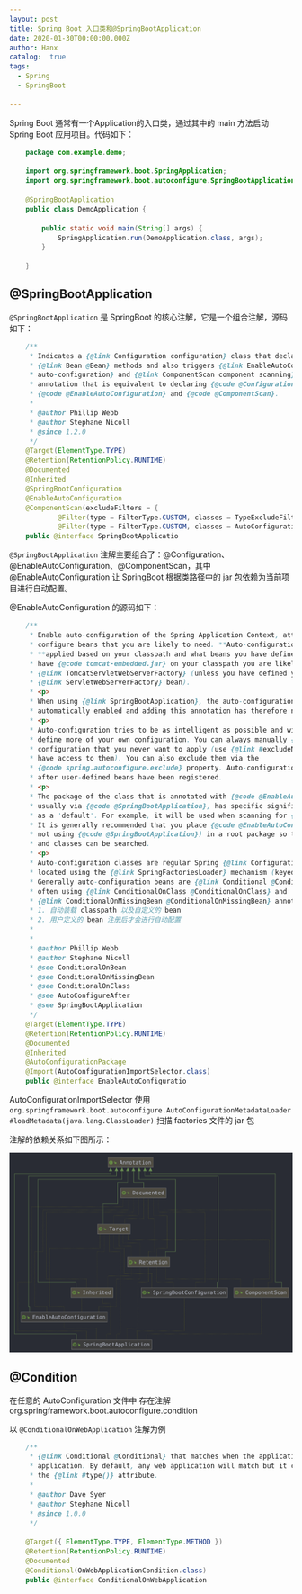 ```yaml
---
layout: post
title: Spring Boot 入口类和@SpringBootApplication
date: 2020-01-30T00:00:00.000Z
author: Hanx
catalog:  true
tags:
  - Spring
  - SpringBoot

---
```


Spring Boot 通常有一个Application的入口类，通过其中的 main 方法启动Spring Boot 应用项目。代码如下：

```java
    package com.example.demo;
    
    import org.springframework.boot.SpringApplication;
    import org.springframework.boot.autoconfigure.SpringBootApplication;
    
    @SpringBootApplication
    public class DemoApplication {
    
        public static void main(String[] args) {
            SpringApplication.run(DemoApplication.class, args);
        }
    
    }
```

## @SpringBootApplication

`@SpringBootApplication` 是 SpringBoot 的核心注解，它是一个组合注解，源码如下：

```java
    /**
     * Indicates a {@link Configuration configuration} class that declares one or more
     * {@link Bean @Bean} methods and also triggers {@link EnableAutoConfiguration
     * auto-configuration} and {@link ComponentScan component scanning}. This is a convenience
     * annotation that is equivalent to declaring {@code @Configuration},
     * {@code @EnableAutoConfiguration} and {@code @ComponentScan}.
     *
     * @author Phillip Webb
     * @author Stephane Nicoll
     * @since 1.2.0
     */
    @Target(ElementType.TYPE)
    @Retention(RetentionPolicy.RUNTIME)
    @Documented
    @Inherited
    @SpringBootConfiguration
    @EnableAutoConfiguration
    @ComponentScan(excludeFilters = {
    		@Filter(type = FilterType.CUSTOM, classes = TypeExcludeFilter.class),
    		@Filter(type = FilterType.CUSTOM, classes = AutoConfigurationExcludeFilter.class) })
    public @interface SpringBootApplicatio
```



`@SpringBootApplication` 注解主要组合了：@Configuration、@EnableAutoConfiguration、@ComponentScan，其中 @EnableAutoConfiguration 让 SpringBoot 根据类路径中的 jar 包依赖为当前项目进行自动配置。

@EnableAutoConfiguration 的源码如下：

```java
    /**
     * Enable auto-configuration of the Spring Application Context, attempting to guess and
     * configure beans that you are likely to need. **Auto-configuration classes are usually**
     * **applied based on your classpath and what beans you have defined**. For example, if you
     * have {@code tomcat-embedded.jar} on your classpath you are likely to want a
     * {@link TomcatServletWebServerFactory} (unless you have defined your own
     * {@link ServletWebServerFactory} bean).
     * <p>
     * When using {@link SpringBootApplication}, the auto-configuration of the context is
     * automatically enabled and adding this annotation has therefore no additional effect.
     * <p>
     * Auto-configuration tries to be as intelligent as possible and will back-away as you
     * define more of your own configuration. You can always manually {@link #exclude()} any
     * configuration that you never want to apply (use {@link #excludeName()} if you don't
     * have access to them). You can also exclude them via the
     * {@code spring.autoconfigure.exclude} property. Auto-configuration is always applied
     * after user-defined beans have been registered.
     * <p>
     * The package of the class that is annotated with {@code @EnableAutoConfiguration},
     * usually via {@code @SpringBootApplication}, has specific significance and is often used
     * as a 'default'. For example, it will be used when scanning for {@code @Entity} classes.
     * It is generally recommended that you place {@code @EnableAutoConfiguration} (if you're
     * not using {@code @SpringBootApplication}) in a root package so that all sub-packages
     * and classes can be searched.
     * <p>
     * Auto-configuration classes are regular Spring {@link Configuration} beans. They are
     * located using the {@link SpringFactoriesLoader} mechanism (keyed against this class).
     * Generally auto-configuration beans are {@link Conditional @Conditional} beans (most
     * often using {@link ConditionalOnClass @ConditionalOnClass} and
     * {@link ConditionalOnMissingBean @ConditionalOnMissingBean} annotations).
     * 1. 自动装载 classpath 以及自定义的 bean
     * 2. 用户定义的 bean 注册后才会进行自动配置
     * 
     *
     * @author Phillip Webb
     * @author Stephane Nicoll
     * @see ConditionalOnBean
     * @see ConditionalOnMissingBean
     * @see ConditionalOnClass
     * @see AutoConfigureAfter
     * @see SpringBootApplication
     */
    @Target(ElementType.TYPE)
    @Retention(RetentionPolicy.RUNTIME)
    @Documented
    @Inherited
    @AutoConfigurationPackage
    @Import(AutoConfigurationImportSelector.class)
    public @interface EnableAutoConfiguratio
```



AutoConfigurationImportSelector 使用 `org.springframework.boot.autoconfigure.AutoConfigurationMetadataLoader#loadMetadata(java.lang.ClassLoader)` 扫描 factories 文件的 jar 包

注解的依赖关系如下图所示：

![SpringBootApplication-diagram.png](/img/posts/2020/SpringBootApplication-diagram.png)


## @Condition

在任意的 AutoConfiguration 文件中  存在注解 org.springframework.boot.autoconfigure.condition 

以 `@ConditionalOnWebApplication` 注解为例
```java
    /**
​     * {@link Conditional @Conditional} that matches when the application is a web
​     * application. By default, any web application will match but it can be narrowed using
​     * the {@link #type()} attribute.
​     *
​     * @author Dave Syer
​     * @author Stephane Nicoll
​     * @since 1.0.0
​     */

​    @Target({ ElementType.TYPE, ElementType.METHOD })
​    @Retention(RetentionPolicy.RUNTIME)
​    @Documented
​    @Conditional(OnWebApplicationCondition.class)
​    public @interface ConditionalOnWebApplication
```
​    